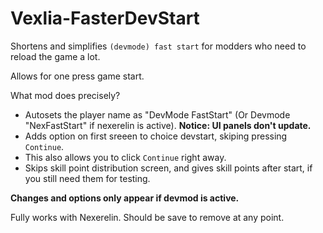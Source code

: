 # Vexlia-FasterDevStart

Shortens and simplifies `(devmode) fast start` for modders who need to reload the game a lot. 

Allows for one press game start.

What mod does precisely?

- Autosets the player name as "DevMode FastStart" (Or Devmode "NexFastStart" if nexerelin is active). **Notice: UI panels don't update.**
- Adds option on first sreeen to choice devstart, skiping pressing `Continue`.
- This also allows you to click `Continue` right away. 
- Skips skill point distribution screen, and gives skill points after start, if you still need them for testing.

**Changes and options only appear if devmod is active.**

Fully works with Nexerelin. Should be save to remove at any point.
